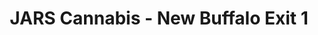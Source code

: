 ---
title: "JARS Cannabis - New Buffalo Exit 1"
url: /new-buffalo/jars-cannabis-new-buffalo-exit-1/
shop: cannabis
---